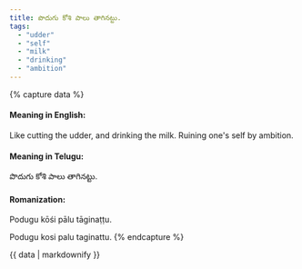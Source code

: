 ```yaml
---
title: పొదుగు కోశి పాలు తాగినట్టు.
tags:
  - "udder"
  - "self"
  - "milk"
  - "drinking"
  - "ambition"
---
```


{% capture data %}
#### Meaning in English:
Like cutting the udder, and drinking the milk.
Ruining one's self by ambition.

#### Meaning in Telugu:
పొదుగు కోశి పాలు తాగినట్టు.

#### Romanization:
Podugu kōśi pālu tāginaṭṭu.

Podugu kosi palu taginattu.
{% endcapture %}

{{ data | markdownify }}

